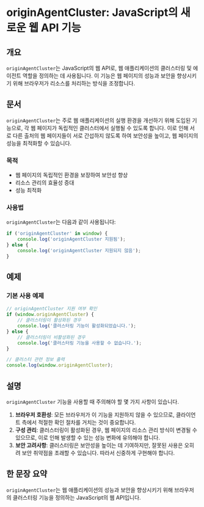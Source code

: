 <!--
Meta Description: # originAgentCluster: JavaScript의 새로운 웹 API 기능 ## 개요 `originAgentCluster`는 JavaScript의 웹 API로, 웹 애플리케이션의 클러스터링 및 에이전트 역할을 정의하는 데 사용됩니다. 이 기능은 웹 페이지의 성...
Meta Keywords: originagentcluster, console, log, 클러스터링, 페이지의
-->

# originAgentCluster: JavaScript의 새로운 웹 API 기능

## 개요
`originAgentCluster`는 JavaScript의 웹 API로, 웹 애플리케이션의 클러스터링 및 에이전트 역할을 정의하는 데 사용됩니다. 이 기능은 웹 페이지의 성능과 보안을 향상시키기 위해 브라우저가 리소스를 처리하는 방식을 조정합니다.

## 문서
`originAgentCluster`는 주로 웹 애플리케이션의 실행 환경을 개선하기 위해 도입된 기능으로, 각 웹 페이지가 독립적인 클러스터에서 실행될 수 있도록 합니다. 이로 인해 서로 다른 출처의 웹 페이지들이 서로 간섭하지 않도록 하여 보안성을 높이고, 웹 페이지의 성능을 최적화할 수 있습니다.

### 목적
- 웹 페이지의 독립적인 환경을 보장하여 보안성 향상
- 리소스 관리의 효율성 증대
- 성능 최적화

### 사용법
`originAgentCluster`는 다음과 같이 사용됩니다:

```javascript
if ('originAgentCluster' in window) {
    console.log('originAgentCluster 지원됨');
} else {
    console.log('originAgentCluster 지원되지 않음');
}
```

## 예제
### 기본 사용 예제

```javascript
// originAgentCluster 지원 여부 확인
if (window.originAgentCluster) {
    // 클러스터링이 활성화된 경우
    console.log('클러스터링 기능이 활성화되었습니다.');
} else {
    // 클러스터링이 비활성화된 경우
    console.log('클러스터링 기능을 사용할 수 없습니다.');
}

// 클러스터 관련 정보 출력
console.log(window.originAgentCluster);
```

## 설명
`originAgentCluster` 기능을 사용할 때 주의해야 할 몇 가지 사항이 있습니다.

1. **브라우저 호환성**: 모든 브라우저가 이 기능을 지원하지 않을 수 있으므로, 클라이언트 측에서 적절한 확인 절차를 거치는 것이 중요합니다.
2. **구성 관리**: 클러스터링이 활성화된 경우, 웹 페이지의 리소스 관리 방식이 변경될 수 있으므로, 이로 인해 발생할 수 있는 성능 변화에 유의해야 합니다.
3. **보안 고려사항**: 클러스터링은 보안성을 높이는 데 기여하지만, 잘못된 사용은 오히려 보안 취약점을 초래할 수 있습니다. 따라서 신중하게 구현해야 합니다.

## 한 문장 요약
`originAgentCluster`는 웹 애플리케이션의 성능과 보안을 향상시키기 위해 브라우저의 클러스터링 기능을 정의하는 JavaScript의 웹 API입니다.